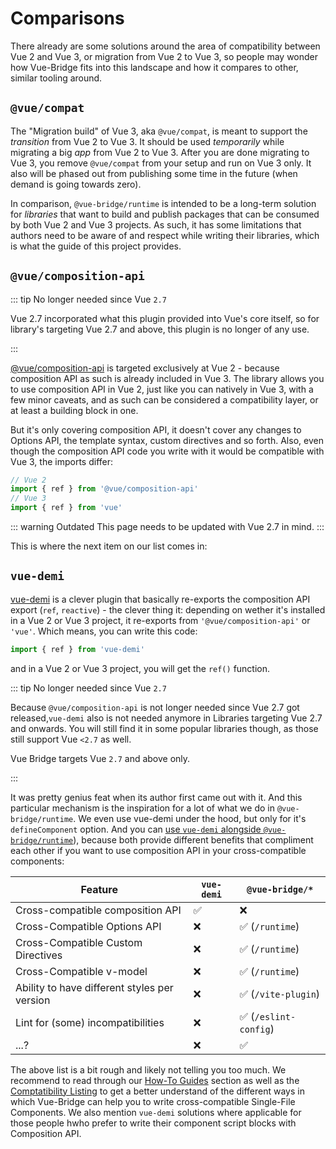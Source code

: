 # Comparisons

There already are some solutions around the area of compatibility between Vue 2 and Vue 3, or migration from Vue 2 to Vue 3, so people may wonder how Vue-Bridge fits into this landscape and how it  compares to other, similar tooling around.

## `@vue/compat`

The "Migration build" of Vue 3, aka `@vue/compat`, is meant to support the _transition_ from Vue 2 to Vue 3. It should be used *temporarily* while migrating a big *app* from Vue 2 to Vue 3. After you are done migrating to Vue 3, you remove `@vue/compat` from your setup and run on Vue 3 only. It also will be phased out from publishing some time in the future (when demand is going towards zero).

In comparison, `@vue-bridge/runtime` is intended to be a long-term solution for *libraries* that want to build and publish packages that can be consumed by both Vue 2 and Vue 3 projects. As such, it has some limitations that authors need to be aware of and respect while writing their libraries, which is what the guide of this project provides.
## `@vue/composition-api`

::: tip No longer needed since Vue `2.7`

Vue 2.7 incorporated what this plugin provided into Vue's core itself, so for library's targeting Vue 2.7 and above, this plugin is no longer of any use.

:::

[@vue/composition-api](https://github.com/vuejs/composition-api) is targeted exclusively at Vue 2 - because composition API as such is already included in Vue 3. The library allows you to use composition API in Vue 2, just like you can natively in Vue 3, with a few minor caveats, and as such can be considered a compatibility layer, or at least a building block in one.

But it's only covering composition API, it doesn't cover any changes to Options API, the template syntax, custom directives and so forth. Also, even though the composition API code you write with it would be compatible with Vue 3, the imports differ:

```js
// Vue 2
import { ref } from '@vue/composition-api'
// Vue 3
import { ref } from 'vue'
```

::: warning Outdated
This page needs to be updated with Vue 2.7 in mind.
:::

This is where the next item on our list comes in:
## `vue-demi`

[vue-demi](https://github.com/vueuse/vue-demi) is a clever plugin that basically re-exports the composition API export (`ref`, `reactive`) - the clever thing it: depending on wether it's installed in a Vue 2 or Vue 3 project, it re-exports from `'@vue/composition-api'` or `'vue'`. Which means, you can write this code:

```js
import { ref } from 'vue-demi'
```

and in a Vue 2 or Vue 3 project, you will get the `ref()` function. 

::: tip No longer needed since Vue `2.7`

Because `@vue/composition-api` is not longer needed since Vue 2.7 got released,`vue-demi` also is not needed anymore in Libraries targeting Vue 2.7 and onwards. You will still find it in some popular libraries though, as those still support Vue `<2.7` as well.

Vue Bridge targets Vue `2.7` and above only.

:::

It was pretty genius feat when its author first came out with it. And this particular mechanism is the inspiration for a lot of what we do in `@vue-bridge/runtime`. We even use vue-demi under the hood, but only for it's `defineComponent` option. And you can [use `vue-demi` alongside  `@vue-bridge/runtime`](#/TODO)), because both provide different benefits that compliment each other if you want to use composition API in your cross-compatible components:

|Feature|`vue-demi`|`@vue-bridge/*`|
|-------|----------|---------------------|
|Cross-compatible composition API|✅|❌|
|Cross-Compatible Options API|❌|✅ (`/runtime`)|
|Cross-Compatible Custom Directives|❌|✅ (`/runtime`)|
|Cross-Compatible v-model|❌|✅ (`/runtime`)|
|Ability to have different styles per version|❌|✅ (`/vite-plugin`)|
|Lint for (some) incompatibilities|❌|✅ (`/eslint-config`)|
|...?|❌|✅|

The above list is a bit rough and likely not telling you too much. We recommend to read through our [How-To Guides](../guides/index.md) section as well as the [Comptatibility Listing](../reference/compatibility/index.md) to get a better understand of the different ways in which Vue-Bridge can help you to write cross-compatible Single-File Components. We also mention `vue-demi` solutions where applicable for those people hwho prefer to write their component script blocks with Composition API.

